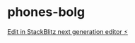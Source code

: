 # phones-bolg

[Edit in StackBlitz next generation editor ⚡️](https://stackblitz.com/~/github.com/moathssnck/phones-bolg)